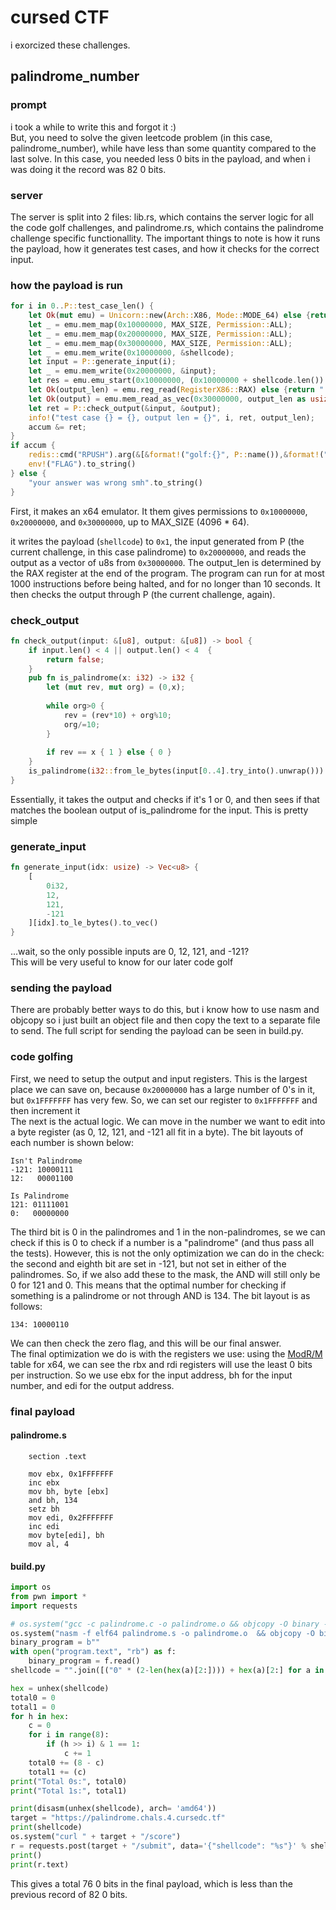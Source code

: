 # cursed CTF
i exorcized these challenges.

## palindrome_number
### prompt
i took a while to write this and forgot it :)  
But, you need to solve the given leetcode problem (in this case, palindrome_number), while have less than some quantity compared to the last solve. In this case, you needed less 0 bits in the payload, and when i was doing it the record was 82 0 bits.
### server
The server is split into 2 files: lib.rs, which contains the server logic for all the code golf challenges, and palindrome.rs, which contains the palindrome challenge specific functionallity. The important things to note is how it runs the payload, how it generates test cases, and how it checks for the correct input.
### how the payload is run
```rust
for i in 0..P::test_case_len() {
    let Ok(mut emu) = Unicorn::new(Arch::X86, Mode::MODE_64) else {return "failed to instantiate emulator".to_string();};
    let _ = emu.mem_map(0x10000000, MAX_SIZE, Permission::ALL);
    let _ = emu.mem_map(0x20000000, MAX_SIZE, Permission::ALL);
    let _ = emu.mem_map(0x30000000, MAX_SIZE, Permission::ALL);
    let _ = emu.mem_write(0x10000000, &shellcode);
    let input = P::generate_input(i);
    let _ = emu.mem_write(0x20000000, &input);
    let res = emu.emu_start(0x10000000, (0x10000000 + shellcode.len()) as u64, 10 * SECOND_SCALE, 1000);
    let Ok(output_len) = emu.reg_read(RegisterX86::RAX) else {return ":(".to_string();};
    let Ok(output) = emu.mem_read_as_vec(0x30000000, output_len as usize) else {return format!("couldn't read output, probably invalid output len {output_len}").to_string();};
    let ret = P::check_output(&input, &output);
    info!("test case {} = {}, output len = {}", i, ret, output_len);
    accum &= ret;
}
if accum {
    redis::cmd("RPUSH").arg(&[&format!("golf:{}", P::name()),&format!("{}", P::score(&shellcode))]).query_async::<_, usize>(&mut con).await;
    env!("FLAG").to_string()
} else {
    "your answer was wrong smh".to_string()
}    
```
First, it makes an x64 emulator. It them gives permissions to `0x10000000`, `0x20000000`, and `0x30000000`, up to MAX_SIZE (4096 \* 64).

it writes the payload (`shellcode`) to `0x1`, the input generated from P (the current challenge, in this case palindrome) to `0x20000000`, and reads the output as a vector of u8s from `0x30000000`. The output_len is determined by the RAX register at the end of the program. The program can run for at most 1000 instructions before being halted, and for no longer than 10 seconds. It then checks the output through P (the current challenge, again).
### check_output
```rust
fn check_output(input: &[u8], output: &[u8]) -> bool {
    if input.len() < 4 || output.len() < 4  {
        return false;
    }
    pub fn is_palindrome(x: i32) -> i32 {
        let (mut rev, mut org) = (0,x);
        
        while org>0 {
            rev = (rev*10) + org%10;
            org/=10;
        }
        
        if rev == x { 1 } else { 0 }
    }
    is_palindrome(i32::from_le_bytes(input[0..4].try_into().unwrap())) == i32::from_le_bytes(output[0..4].try_into().unwrap())
}
```
Essentially, it takes the output and checks if it's 1 or 0, and then sees if that matches the boolean output of is_palindrome for the input. This is pretty simple
### generate_input
```rust
fn generate_input(idx: usize) -> Vec<u8> {
    [
        0i32,
        12,
        121,
        -121
    ][idx].to_le_bytes().to_vec()
}
```
...wait, so the only possible inputs are 0, 12, 121, and -121?  
This will be very useful to know for our later code golf
### sending the payload
There are probably better ways to do this, but i know how to use nasm and objcopy so i just built an object file and then copy the text to a separate file to send. The full script for sending the payload can be seen in build.py.
### code golfing
First, we need to setup the output and input registers. This is the largest place we can save on, because `0x20000000` has a large number of 0's in it, but `0x1FFFFFFF` has very few. So, we can set our register to `0x1FFFFFFF` and then increment it  
The next is the actual logic. We can move in the number we want to edit into a byte register (as 0, 12, 121, and -121 all fit in a byte). The bit layouts of each number is shown below:  
```
Isn't Palindrome
-121: 10000111
12:   00001100

Is Palindrome
121: 01111001
0:   00000000
```
The third bit is 0 in the palindromes and 1 in the non-palindromes, se we can check if this is 0 to check if a number is a "palindrome" (and thus pass all the tests). However, this is not the only optimization we can do in the check: the second and eighth bit are set in -121, but not set in either of the palindromes. So, if we also add these to the mask, the AND will still only be 0 for 121 and 0. This means that the optimal number for checking if something is a palindrome or not through AND is 134. The bit layout is as follows:
```
134: 10000110
```
We can then check the zero flag, and this will be our final answer.  
The final optimization we do is with the registers we use: using the [ModR/M](http://www.c-jump.com/CIS77/CPU/x86/X77_0060_mod_reg_r_m_byte.htm) table for x64, we can see the rbx and rdi registers will use the least 0 bits per instruction. So we use ebx for the input address, bh for the input number, and edi for the output address.  

### final payload
#### palindrome.s
```
    section .text
  
    mov ebx, 0x1FFFFFFF
    inc ebx
    mov bh, byte [ebx]
    and bh, 134
    setz bh
    mov edi, 0x2FFFFFFF
    inc edi
    mov byte[edi], bh
    mov al, 4
```

#### build.py
```py
import os
from pwn import *
import requests

# os.system("gcc -c palindrome.c -o palindrome.o && objcopy -O binary --only-section=.text palindrome.o program.text")
os.system("nasm -f elf64 palindrome.s -o palindrome.o  && objcopy -O binary --only-section=.text palindrome.o program.text")
binary_program = b""
with open("program.text", "rb") as f:
    binary_program = f.read()
shellcode = "".join([("0" * (2-len(hex(a)[2:]))) + hex(a)[2:] for a in binary_program]).replace("90","")

hex = unhex(shellcode)
total0 = 0
total1 = 0
for h in hex:
    c = 0
    for i in range(8):
        if (h >> i) & 1 == 1:
            c += 1
    total0 += (8 - c)
    total1 += (c)
print("Total 0s:", total0)
print("Total 1s:", total1)

print(disasm(unhex(shellcode), arch= 'amd64'))
target = "https://palindrome.chals.4.cursedc.tf"
print(shellcode)
os.system("curl " + target + "/score")
r = requests.post(target + "/submit", data='{"shellcode": "%s"}' % shellcode , headers={"Content-Type": "application/json"})
print()
print(r.text)
```
This gives a total 76 0 bits in the final payload, which is less than the previous record of 82 0 bits.
